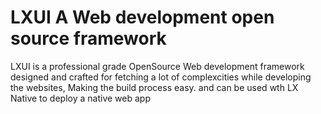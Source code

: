# LXUI A Web development open source framework
 LXUI is a professional grade OpenSource Web development framework designed and crafted for fetching a lot of complexcities while developing the websites, Making the build process easy. and can be used wth LX Native to deploy a native web app
